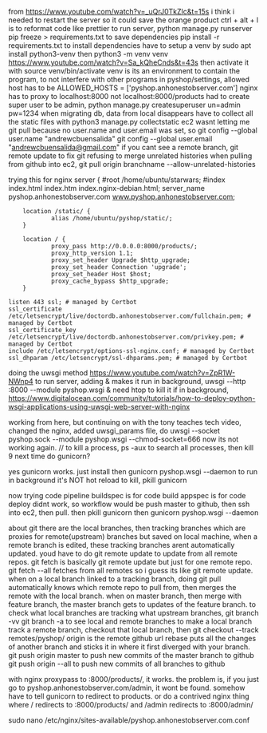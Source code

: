from https://www.youtube.com/watch?v=_uQrJ0TkZlc&t=15s
i think i needed to restart the server so it could save the orange product
ctrl + alt + l is to reformat code like prettier
to run server, python manage.py runserver
pip freeze > requirements.txt to save dependencies
pip install -r requirements.txt to install dependencies
have to setup a venv by sudo apt install python3-venv
then python3 -m venv venv
https://www.youtube.com/watch?v=Sa_kQheCnds&t=43s
then activate it with source venv/bin/activate
venv is its an environment to contain the program, to not interfere with other programs
in pyshop/settings, allowed host has to be ALLOWED_HOSTS = ['pyshop.anhonestobserver.com']
nginx has to proxy to localhost:8000 not localhost:8000/products
had to create super user to be admin, python manage.py createsuperuser
un=admin
pw=1234
when migrating db, data from local disappears
have to collect all the static files with python3 manage.py collectstatic
ec2 wasnt letting me git pull because no user.name and user.email was set, so
git config --global user.name "andrewcbuensalida"
git config --global user.email "andrewcbuensalida@gmail.com"
if you cant see a remote branch, git remote update
to fix git refusing to merge unrelated histories when pulling from github into ec2,
git pull origin branchname --allow-unrelated-histories

trying this for nginx
server {
#root /home/ubuntu/starwars;
#index index.html index.htm index.nginx-debian.html;
server_name pyshop.anhonestobserver.com www.pyshop.anhonestobserver.com;

        location /static/ {
                alias /home/ubuntu/pyshop/static/;
        }

        location / {
                proxy_pass http://0.0.0.0:8000/products/;
                proxy_http_version 1.1;
                proxy_set_header Upgrade $http_upgrade;
                proxy_set_header Connection 'upgrade';
                proxy_set_header Host $host;
                proxy_cache_bypass $http_upgrade;
        }

    listen 443 ssl; # managed by Certbot
    ssl_certificate /etc/letsencrypt/live/doctordb.anhonestobserver.com/fullchain.pem; # managed by Certbot
    ssl_certificate_key /etc/letsencrypt/live/doctordb.anhonestobserver.com/privkey.pem; # managed by Certbot
    include /etc/letsencrypt/options-ssl-nginx.conf; # managed by Certbot
    ssl_dhparam /etc/letsencrypt/ssl-dhparams.pem; # managed by Certbot

doing the uwsgi method https://www.youtube.com/watch?v=ZpR1W-NWnp4
to run server, adding & makes it run in background, uwsgi --http :8000 --module pyshop.wsgi &
need htop to kill it if in background, https://www.digitalocean.com/community/tutorials/how-to-deploy-python-wsgi-applications-using-uwsgi-web-server-with-nginx

working from here, but continuing on with the tony teaches tech video, changed the nginx, added uwsgi_params file, do uwsgi --socket pyshop.sock --module pyshop.wsgi --chmod-socket=666
now its not working again.
// to kill a process, ps -aux to search all processes, then kill 9 <pid>
next time do gunicorn?

yes gunicorn works. just install then gunicorn pyshop.wsgi --daemon to run in background
it's NOT hot reload
to kill, pkill gunicorn

now trying code pipeline
buildspec is for code build
appspec is for code deploy
didnt work, so workflow would be push master to github, then ssh into ec2, then pull. then pkill gunicorn then gunicorn pyshop.wsgi --daemon

about git
there are the local branches, then tracking branches which are proxies for remote(upstream) branches but saved on local machine, when a remote branch is edited, these tracking branches arent automatically updated. youd have to do git remote update to update from all remote repos. git fetch is basically git remote update but just for one remote repo. git fetch --all fetches from all remotes so i guess its like git remote update. when on a local branch linked to a tracking branch, doing git pull automatically knows which remote repo to pull from, then merges the remote with the local branch.
when on master branch, then merge with feature branch, the master branch gets to updates of the feature branch.
to check what local branches are tracking what upstream branches, git branch -vv
git branch -a to see local and remote branches
to make a local branch track a remote branch, checkout that local branch, then git checkout --track remotes/pyshop/<branch>
origin is the remote github url
rebase puts all the changes of another branch and sticks it in where it first diverged with your branch.
git push origin master to push new commits of the master branch to github
git push origin --all to push new commits of all branches to github

with nginx proxypass to :8000/products/, it works. the problem is, if you just go to pyshop.anhonestobserver.com/admin, it wont be found. somehow have to tell gunicorn to redirect to products. or do a contrived nginx thing where / redirects to
:8000/products/ and /admin redirects to :8000/admin/

sudo nano /etc/nginx/sites-available/pyshop.anhonestobserver.com.conf
